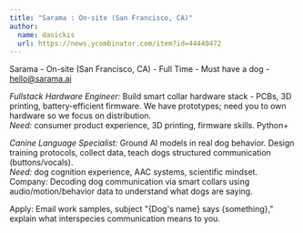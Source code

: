```yaml
---
title: "Sarama : On-site (San Francisco, CA)"
author:
  name: dasickis
  url: https://news.ycombinator.com/item?id=44440472
---
```


<JobNavigation />

Sarama - On-site (San Francisco, CA) - Full Time - Must have a dog - hello@sarama.ai

*Fullstack Hardware Engineer:* Build smart collar hardware stack - PCBs, 3D printing, battery-efficient firmware. We have prototypes; need you to own hardware so we focus on distribution.  
*Need:* consumer product experience, 3D printing, firmware skills. Python+

*Canine Language Specialist:* Ground AI models in real dog behavior. Design training protocols, collect data, teach dogs structured communication (buttons&#x2F;vocals).   
*Need:* dog cognition experience, AAC systems, scientific mindset.
Company: Decoding dog communication via smart collars using audio&#x2F;motion&#x2F;behavior data to understand what dogs are saying.

Apply: Email work samples, subject &quot;{Dog&#x27;s name} says {something},&quot; explain what interspecies communication means to you.
<JobApplication />
